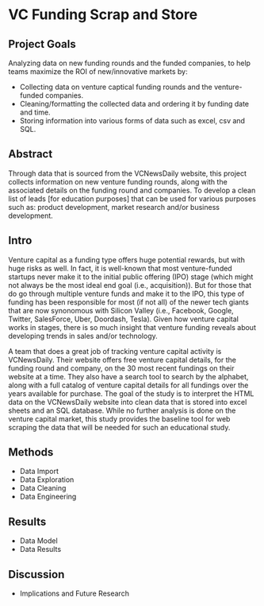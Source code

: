 # VC Funding Scrap and Store

## Project Goals
Analyzing data on new funding rounds and the funded companies, to help teams maximize the ROI of new/innovative markets by:
- Collecting data on venture captical funding rounds and the venture-funded companies.
- Cleaning/formatting the collected data and ordering it by funding date and time.
- Storing information into various forms of data such as excel, csv and SQL.

## Abstract
Through data that is sourced from the VCNewsDaily website, this project collects information on new venture funding rounds, along with the associated details on the funding round and companies. To develop a clean list of leads [for education purposes] that can be used for various purposes such as: product development, market research and/or business development.

## Intro
  Venture capital as a funding type offers huge potential rewards, but with huge risks as well. In fact, it is well-known that most venture-funded startups never make it to the initial public offering (IPO) stage (which might not always be the most ideal end goal (i.e., acquisition)). But for those that do go through multiple venture funds and make it to the IPO, this type of funding has been responsible for most (if not all) of the newer tech giants that are now synonomous with Silicon Valley (i.e., Facebook, Google, Twitter, SalesForce, Uber, Doordash, Tesla). Given how venture capital works in stages, there is so much insight that venture funding reveals about developing trends in sales and/or technology.
  
  A team that does a great job of tracking venture capital activity is VCNewsDaily. Their website offers free venture capital details, for the funding round and company, on the 30 most recent fundings on their website at a time. They also have a search tool to search by the alphabet, along with a full catalog of venture capital details for all fundings over the years available for purchase. The goal of the study is to interpret the HTML data on the VCNewsDaily website into clean data that is stored into excel sheets and an SQL database. While no further analysis is done on the venture capital market, this study provides the baseline tool for web scraping the data that will be needed for such an educational study.

## Methods
- Data Import
- Data Exploration
- Data Cleaning
- Data Engineering

## Results
- Data Model
- Data Results

## Discussion
- Implications and Future Research
